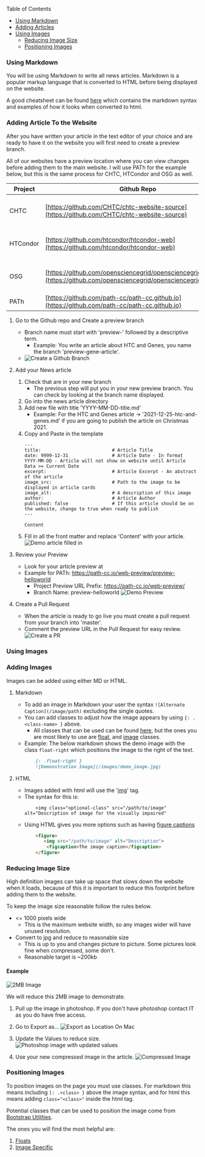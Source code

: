 Table of Contents
- [Using Markdown](#using-markdown)
- [Adding Articles](#adding-article-to-the-website)
- [Using Images](#using-images)
    - [Reducing Image Size](#reducing-image-size)
    - [Positioning Images](#positioning-images)   

### Using Markdown

You will be using Markdown to write all news articles. Markdown is a popular markup
language that is converted to HTML before being displayed on the website.

A good cheatsheet can be found [here](https://github.com/adam-p/markdown-here/wiki/Markdown-Cheatsheet) which contains
the markdown syntax and examples of how it looks when converted to html.

### Adding Article To the Website

After you have written your article in the text editor of your choice and are ready to have it on the website you will first need to create a preview branch.

All of our websites have a preview location where you can view changes before adding them to the main website. I will use PATh for the example below, but this is the same process for CHTC, HTCondor and OSG as well.

| Project  | Github Repo                                                                                                                  | Preview URL Prefix                                                                   |
|----------|------------------------------------------------------------------------------------------------------------------------------|--------------------------------------------------------------------------------------|
| CHTC     | [https://github.com/CHTC/chtc-website-source](https://github.com/CHTC/chtc-website-source)                                   | [https://chtc.github.io/web-preview/](https://chtc.github.io/web-preview/)           |
| HTCondor | [https://github.com/htcondor/htcondor-web](https://github.com/htcondor/htcondor-web)                                         | [https://htcondor.com/web-preview/](https://htcondor.com/web-preview/)               |
| OSG      | [https://github.com/opensciencegrid/opensciencegrid.github.io](https://github.com/opensciencegrid/opensciencegrid.github.io) | [https://opensciencegrid.org/web-preview/](https://opensciencegrid.org/web-preview/) |
| PATh     | [https://github.com/path-cc/path-cc.github.io](https://github.com/path-cc/path-cc.github.io)                                 | [https://path-cc.io/web-preview/](https://path-cc.io/web-preview/)                   |

1. Go to the Github repo and Create a preview branch
    - Branch name must start with 'preview-' followed by a descriptive term.
        - Example: You write an article about HTC and Genes, you name the branch 'preview-gene-article'.
    - ![Create a Github Branch](static/images/create_preview_branch.jpg)

2. Add your News article
    1. Check that are in your new branch
        - The previous step will put you in your new preview branch. You can check by looking at the branch name displayed.
    2. Go into the news article directory
    3. Add new file with title 'YYYY-MM-DD-title.md'
        - Example: For the HTC and Genes article -> '2021-12-25-htc-and-genes.md' if you are going to publish the article on Christmas 2021.
    4. Copy and Paste in the template
         ```
         ---
         title:                          # Article Title
         date: 9999-12-31                # Article Date - In format YYYY-MM-DD - Article will not show on website until Article Data >= Current Date
         excerpt:                        # Article Excerpt - An abstract of the article
         image_src:                      # Path to the image to be displayed in article cards
         image_alt:                      # A description of this image
         author:                         # Article Author
         published: false                # If this article should be on the website, change to true when ready to publish
         --- 
         
         Content
         ```
    5. Fill in all the front matter and replace 'Content' with your article.
       ![Demo article filled in](static/images/add-article.png)

3. Review your Preview
    - Look for your article preview at <Project Preview URL Prefix><branch-name>
    - Example for PATh: https://path-cc.io/web-preview/preview-helloworld
        - Project Preview URL Prefix: https://path-cc.io/web-preview/
        - Branch Name: preview-helloworld
          ![Demo Preview](static/images/preview-demo.png)

4. Create a Pull Request
    - When the article is ready to go live you must create a pull request from your branch into 'master'.
    - Comment the preview URL in the Pull Request for easy review.
      ![Create a PR](static/images/create_a_pr.jpg)

### Using Images
    
### Adding Images
    
Images can be added using either MD or HTML.
    
1. Markdown
    - To add an image in Markdown your user the syntax ```![Alternate Caption](/image/path)``` excluding the single quotes.
    - You can add classes to adjust how the image appears by using ```{: .<class-name> }``` above.
      - All classes that can be used can be found [here](https://getbootstrap.com/docs/5.0/utilities/api/), but the ones you are most likely to use are [float](https://getbootstrap.com/docs/5.0/utilities/float/), and [image](https://getbootstrap.com/docs/5.0/content/images/) classes.
    - Example: The below markdown shows the demo image with the class ```float-right``` which positions the image to the right of the text.
        ```markdown
            {: .float-right }
            ![Demonstration Image](/images/demo_image.jpg)
        ```
    
2. HTML
    - Images added with html will use the '[img]((https://www.w3schools.com/tags/tag_img.asp))' tag.
    - The syntax for this is:
        ```
            <img class="optional-class" src="/path/to/image" alt="Description of image for the visually impaired"
        ```
    - Using HTML gives you more options such as having [figure captions](https://developer.mozilla.org/en-US/docs/Web/HTML/Element/figure)
        ```html
            <figure>
               <img src="/path/to/image" alt="Description">
                <figcaption>The image caption</figcaption>
            </figure>
        ``` 

    
### Reducing Image Size

High definition images can take up space that slows down the website when it loads, because of this it is important to reduce this footprint before adding them to the website.

To keep the image size reasonable follow the rules below.

- <= 1000 pixels wide
    - This is the maximum website width, so any images wider will have unused resolution.
- Convert to jpg and reduce to reasonable size
    - This is up to you and changes picture to picture. Some pictures look fine when compressed, some don't.
    - Reasonable target is ~200kb

#### Example

![2MB Image](static/images/demo_image.png)

We will reduce this 2MB image to demonstrate.

1. Pull up the image in photoshop. If you don't have photoshop contact IT as you do have free access.

2. Go to Export as...
   ![Export as Location On Mac](static/images/Export%20As.jpg)

3. Update the Values to reduce size.
   ![Photoshop image with updated values](static/images/demo_size_reduction.jpg)

4. Use your new compressed image in the article.
   ![Compressed Image](static/images/demo_image.jpg)
        
### Positioning Images

To position images on the page you must use classes. 
For markdown this means including ```[: .<class> }``` above the image syntax, and 
for html this means adding ```class="<class>"``` inside the html tag. 

Potential classes that can be used to position the image come from [Bootstrap Utilities](https://getbootstrap.com/docs/5.0/utilities/api/).

The ones you will find the most helpful are:
1. [Floats](https://getbootstrap.com/docs/5.0/utilities/float/)
2. [Image Specific](https://getbootstrap.com/docs/5.0/content/images/)
      
